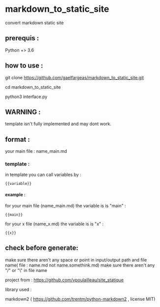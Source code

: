 # markdown_to_static_site

convert markdown static site

## prerequis :

Python +> 3.6

## how to use :

git clone https://github.com/gaelfargeas/markdown_to_static_site.git

cd markdown_to_static_site

python3 interface.py

## WARNING :

template isn't fully implemented and may dont work.

## format :

your main file : name_main.md

### template :

in template you can call variables by :

    {{variable}}

#### example :

for your main file (name_main.md) the variable is is "main" :

    {{main}}

for your x file (name_x.md) the variable is is "x" :

    {{x}}    

## check before generate:

make sure there aren't any space or point in input/output path and file name( file : name.md not name.somethink.md)
make sure there aren't any "/" or "\\" in file name

project from :
https://github.com/vpoulailleau/site_statique


library used :

markdown2 ( https://github.com/trentm/python-markdown2 , license MIT)
